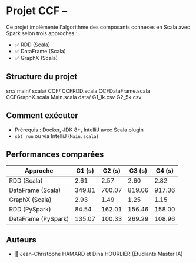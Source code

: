 # Projet CCF – 
Ce projet implémente l'algorithme des composants connexes en Scala avec Spark selon trois approches :

- ✅ RDD (Scala)
- ✅ DataFrame (Scala)
- ✅ GraphX (Scala)

## Structure du projet

src/
main/
scala/
CCF/
CCFRDD.scala
CCFDataFrame.scala
CCFGraphX.scala
Main.scala
data/
G1_1k.csv
G2_5k.csv



## Comment exécuter

- Prérequis : Docker, JDK 8+, IntelliJ avec Scala plugin
- `sbt run` ou via IntelliJ (`Main.scala`)

## Performances comparées

| Approche       | G1 (s) | G2 (s) | G3 (s) | G4 (s) |
|----------------|--------|--------|--------|--------|
| RDD (Scala)    | 2.61   | 2.57   | 2.60   | 2.82   |
| DataFrame (Scala) | 349.81 | 700.07 | 819.06 | 917.36 |
| GraphX (Scala) | 2.93   | 1.49   | 1.25   | 1.15   |
| RDD (PySpark)  | 84.54  | 162.01 | 156.46 | 158.00 |
| DataFrame (PySpark) | 135.07 | 100.33 | 269.29 | 108.96 |

## Auteurs

- 👤 Jean-Christophe HAMARD et Dina HOURLIER (Étudiants Master IA)


